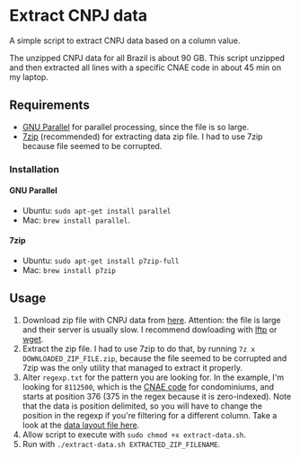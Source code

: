 # Extract CNPJ data

A simple script to extract CNPJ data based on a column value.

The unzipped CNPJ data for all Brazil is about 90 GB. This script unzipped and then extracted all lines with a specific CNAE code in about 45 min on my laptop.

## Requirements

- [GNU Parallel](https://www.gnu.org/software/parallel/) for parallel processing, since the file is so large.
- [7zip](https://www.7-zip.org/) (recommended) for extracting data zip file. I had to use 7zip because file seemed to be corrupted.

### Installation

#### GNU Parallel

- Ubuntu: `sudo apt-get install parallel`
- Mac: `brew install parallel`.

#### 7zip

- Ubuntu: `sudo apt-get install p7zip-full`
- Mac: `brew install p7zip`

## Usage

1. Download zip file with CNPJ data from [here](http://receita.economia.gov.br/orientacao/tributaria/cadastros/cadastro-nacional-de-pessoas-juridicas-cnpj/dados-publicos-cnpj). Attention: the file is large and their server is usually slow. I recommend dowloading with [lftp](https://en.wikipedia.org/wiki/Lftp) or [wget](https://en.wikipedia.org/wiki/Wget).
2. Extract the zip file. I had to use 7zip to do that, by running `7z x DOWNLOADED_ZIP_FILE.zip`, because the file seemed to be corrupted and 7zip was the only utility that managed to extract it properly.
3. Alter `regexp.txt` for the pattern you are looking for. In the example, I'm looking for `8112500`, which is the [CNAE code](https://cnae.ibge.gov.br/?view=subclasse&tipo=cnae&versao=10&subclasse=8112500&chave=condom%C3%ADnio) for condominiums, and starts at position 376 (375 in the regex because it is zero-indexed). Note that the data is position delimited, so you will have to change the position in the regexp if you're filtering for a different column. Take a look at the [data layout file here](https://fazendagovbr.sharepoint.com/sites/MFDATA/RFB/LAYOUT_DADOS_ABERTOS_CNPJ.pdf).
4. Allow script to execute with `sudo chmod +x extract-data.sh`.
5. Run with `./extract-data.sh EXTRACTED_ZIP_FILENAME`.
